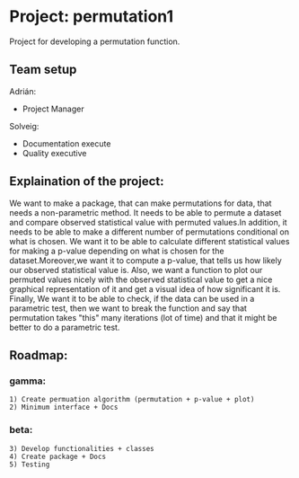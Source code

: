 # Project: permutation1

Project for developing a permutation function.

## Team setup

Adrián:
- Project Manager

Solveig:
- Documentation execute
- Quality executive

## Explaination of the project:

We want to make a package, that can make permutations for data, that needs a non-parametric method. It needs to be able to permute a dataset and compare observed statistical value with permuted values.In addition, it needs to be able to make a different number of permutations conditional on what is chosen.
We want it to be able to calculate different statistical values for making a p-value depending on what is chosen for the dataset.Moreover,we want it to compute a p-value, that tells us how likely our observed statistical value is. Also, we want a function to plot our permuted values nicely with the observed statistical value to get a nice graphical representation of it and get a visual idea of how significant it is. Finally, We want it to be able to check, if the data can be used in a parametric test, then we want to break the function and say that permutation takes "this" many iterations (lot of time) and that it might be better to do a parametric test.

## Roadmap:
### gamma:
	1) Create permuation algorithm (permutation + p-value + plot)
	2) Minimum interface + Docs

### beta:
	3) Develop functionalities + classes
	4) Create package + Docs
	5) Testing
